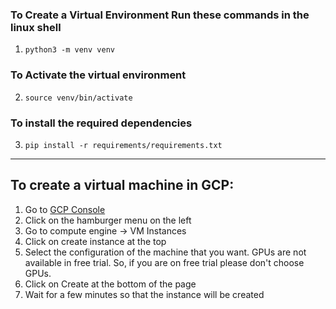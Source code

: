 ### To Create a Virtual Environment Run these commands in the linux shell
1. `python3 -m venv venv`

### To Activate the virtual environment
2. `source venv/bin/activate`

### To install the required dependencies
3. `pip install -r requirements/requirements.txt`


---
## To create a virtual machine in GCP:
1. Go to [GCP Console](https://console.cloud.google.com/)
2. Click on the hamburger menu on the left
3. Go to compute engine -> VM Instances
4. Click on create instance at the top
5. Select the configuration of the machine that you want. GPUs are not available in free trial. So, if you are on free trial please don't choose GPUs.
6. Click on Create at the bottom of the page
7. Wait for a few minutes so that the instance will be created

